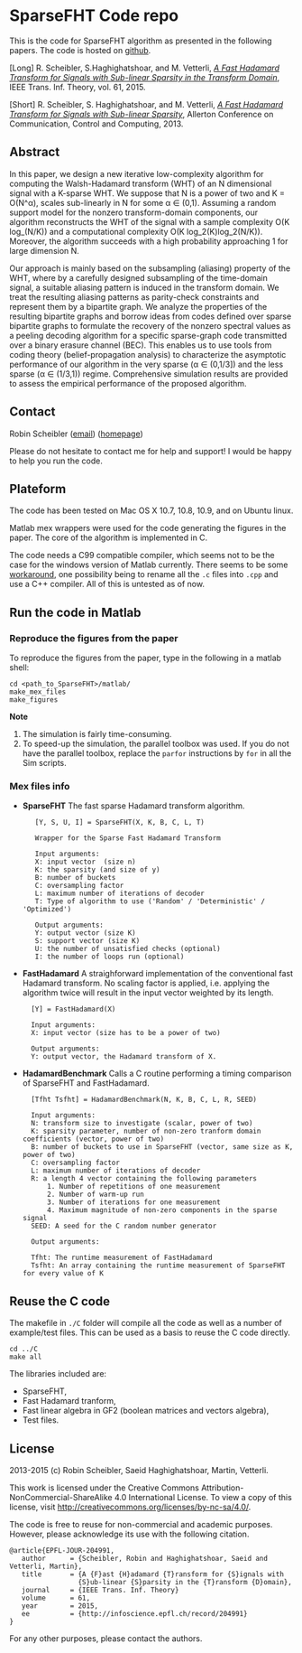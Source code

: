 SparseFHT Code repo
===================

This is the code for SparseFHT algorithm as presented in the following papers.
The code is hosted on [github](https://github.com/LCAV/SparseFHT).

[Long] R. Scheibler, S.Haghighatshoar, and M. Vetterli,
[_A Fast Hadamard Transform for Signals with Sub-linear Sparsity in the Transform Domain_](http://infoscience.epfl.ch/record/204991),
IEEE Trans. Inf. Theory, vol. 61, 2015.

[Short] R. Scheibler, S. Haghighatshoar, and M. Vetterli,
[_A Fast Hadamard Transform for Signals with Sub-linear Sparsity_](http://infoscience.epfl.ch/record/189818),
Allerton Conference on Communication, Control and Computing, 2013.


Abstract
--------

In this paper, we design a new iterative low-complexity algorithm for
computing the Walsh-Hadamard transform (WHT) of an N dimensional signal with
a K-sparse WHT.  We suppose that N is a power of two and K = O(N^α), scales
sub-linearly in N for some α ∈ (0,1). Assuming a random support model for the
nonzero transform-domain components, our algorithm reconstructs the WHT of the
signal with a sample complexity O(K log\_(N/K)) and a computational complexity
O(K log\_2(K)log\_2(N/K)). Moreover, the algorithm succeeds with a high
probability approaching 1 for large dimension N.  

Our approach is mainly based on the subsampling (aliasing) property of the WHT,
where by a carefully designed subsampling of the time-domain signal, a suitable
aliasing pattern is induced in the transform domain. We treat the resulting
aliasing patterns as parity-check constraints and represent them by a bipartite
graph.  We analyze the properties of the resulting bipartite graphs and borrow
ideas from codes defined over sparse bipartite graphs to formulate the recovery
of the nonzero spectral values as a peeling decoding algorithm for a specific
sparse-graph code transmitted over a binary erasure channel (BEC). This enables
us to use tools from coding theory (belief-propagation analysis) to
characterize the asymptotic performance of our algorithm in the very sparse (α
∈ (0,1/3]) and the less sparse (α ∈ (1/3,1)) regime. Comprehensive simulation
results are provided to assess the empirical performance of the proposed
algorithm.

Contact
-------

Robin Scheibler 
([email](mailto:robin[dot]scheibler[at]epfl[dot]ch))
([homepage](http://lcav.epfl.ch/Robin_Scheibler))

Please do not hesitate to contact me for help and support!
I would be happy to help you run the code.

Plateform
---------

The code has been tested on Mac OS X 10.7, 10.8, 10.9, and on Ubuntu linux.

Matlab mex wrappers were used for the code generating the figures in the paper. The core of the algorithm is implemented in C.

The code needs a C99 compatible compiler, which seems not to be the case for
the windows version of Matlab currently. There seems to be some
[workaround](https://stackoverflow.com/questions/3737356/mex-problem-how-to-support-c99matlab),
one possibility being to rename all the `.c` files into `.cpp` and use a C++
compiler. All of this is untested as of now.

Run the code in Matlab
----------------------

### Reproduce the figures from the paper

To reproduce the figures from the paper, type in the following in a matlab shell:

    cd <path_to_SparseFHT>/matlab/
    make_mex_files
    make_figures

__Note__

1. The simulation is fairly time-consuming.
2. To speed-up the simulation, the parallel toolbox was used. If you do not have the parallel toolbox, replace the `parfor` instructions by `for` in all the Sim scripts.

### Mex files info

* **SparseFHT** The fast sparse Hadamard transform algorithm.

         [Y, S, U, I] = SparseFHT(X, K, B, C, L, T)

         Wrapper for the Sparse Fast Hadamard Transform
         
         Input arguments:
         X: input vector  (size n)
         K: the sparsity (and size of y)
         B: number of buckets
         C: oversampling factor
         L: maximum number of iterations of decoder
         T: Type of algorithm to use ('Random' / 'Deterministic' / 'Optimized')
         
         Output arguments: 
         Y: output vector (size K)
         S: support vector (size K)
         U: the number of unsatisfied checks (optional)
         I: the number of loops run (optional)


* **FastHadamard** A straighforward implementation of the conventional fast
  Hadamard transform. No scaling factor is applied, i.e. applying the algorithm
  twice will result in the input vector weighted by its length.

        [Y] = FastHadamard(X)

        Input arguments:
        X: input vector (size has to be a power of two)

        Output arguments:
        Y: output vector, the Hadamard transform of X.

* **HadamardBenchmark** Calls a C routine performing a timing comparison of SparseFHT and FastHadamard.

        [Tfht Tsfht] = HadamardBenchmark(N, K, B, C, L, R, SEED)

        Input arguments:
        N: transform size to investigate (scalar, power of two)
        K: sparsity parameter, number of non-zero tranform domain coefficients (vector, power of two)
        B: number of buckets to use in SparseFHT (vector, same size as K, power of two)
        C: oversampling factor
        L: maximum number of iterations of decoder
        R: a length 4 vector containing the following parameters
            1. Number of repetitions of one measurement
            2. Number of warm-up run 
            3. Number of iterations for one measurement
            4. Maximum magnitude of non-zero components in the sparse signal
        SEED: A seed for the C random number generator

        Output arguments:

        Tfht: The runtime measurement of FastHadamard
        Tsfht: An array containing the runtime measurement of SparseFHT for every value of K

Reuse the C code
----------------

The makefile in `./C` folder will compile all the code as well as a number
of example/test files. This can be used as a basis to reuse the C code directly.

    cd ../C
    make all

The libraries included are:

* SparseFHT,
* Fast Hadamard tranform,
* Fast linear algebra in GF2 (boolean matrices and vectors algebra),
* Test files.

License
-------

2013-2015 (c) Robin Scheibler, Saeid Haghighatshoar, Martin, Vetterli.

This work is licensed under the Creative Commons
Attribution-NonCommercial-ShareAlike 4.0 International License. To view a copy
of this license, visit http://creativecommons.org/licenses/by-nc-sa/4.0/.

The code is free to reuse for non-commercial and academic purposes. However,
please acknowledge its use with the following citation.

    @article{EPFL-JOUR-204991,
       author      = {Scheibler, Robin and Haghighatshoar, Saeid and Vetterli, Martin},
       title       = {A {F}ast {H}adamard {T}ransform for {S}ignals with
                     {S}ub-linear {S}parsity in the {T}ransform {D}omain},
       journal     = {IEEE Trans. Inf. Theory}
       volume      = 61,
       year        = 2015,
       ee          = {http://infoscience.epfl.ch/record/204991}
    }

For any other purposes, please contact the authors.
